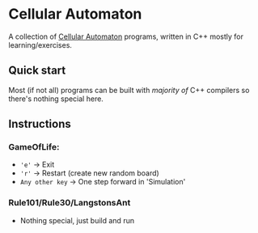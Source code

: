 # Cellular Automaton
A collection of [Cellular Automaton](https://en.wikipedia.org/wiki/Cellular_automaton) programs, written in C++ mostly for learning/exercises.

## Quick start
Most (if not all) programs can be built with *majority of* C++ compilers so there's nothing special here.

## Instructions
### GameOfLife: 
- `'e'` -> Exit
- `'r'` -> Restart (create new random board)
- `Any other key` -> One step forward in 'Simulation'

### Rule101/Rule30/LangstonsAnt
- Nothing special, just build and run